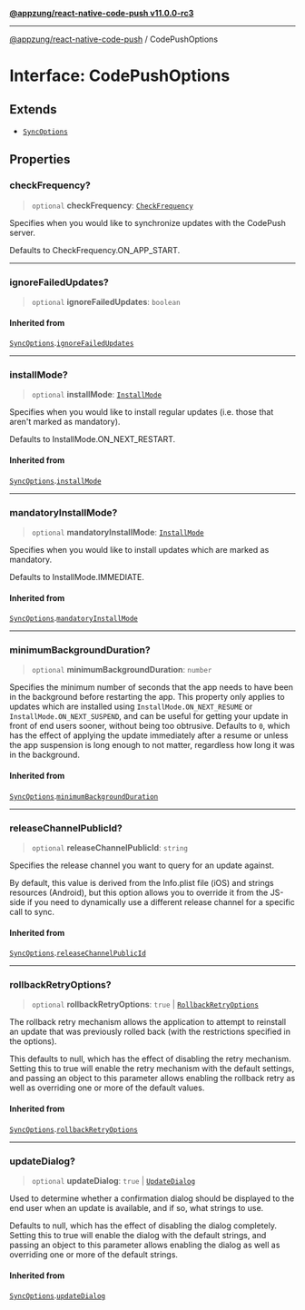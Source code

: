 [**@appzung/react-native-code-push v11.0.0-rc3**](../README.md)

---

[@appzung/react-native-code-push](../README.md) / CodePushOptions

# Interface: CodePushOptions

## Extends

- [`SyncOptions`](SyncOptions.md)

## Properties

### checkFrequency?

> `optional` **checkFrequency**: [`CheckFrequency`](../enumerations/CheckFrequency.md)

Specifies when you would like to synchronize updates with the CodePush server.

Defaults to CheckFrequency.ON_APP_START.

---

### ignoreFailedUpdates?

> `optional` **ignoreFailedUpdates**: `boolean`

#### Inherited from

[`SyncOptions`](SyncOptions.md).[`ignoreFailedUpdates`](SyncOptions.md#ignorefailedupdates)

---

### installMode?

> `optional` **installMode**: [`InstallMode`](../enumerations/InstallMode.md)

Specifies when you would like to install regular updates (i.e. those that aren't marked as mandatory).

Defaults to InstallMode.ON_NEXT_RESTART.

#### Inherited from

[`SyncOptions`](SyncOptions.md).[`installMode`](SyncOptions.md#installmode)

---

### mandatoryInstallMode?

> `optional` **mandatoryInstallMode**: [`InstallMode`](../enumerations/InstallMode.md)

Specifies when you would like to install updates which are marked as mandatory.

Defaults to InstallMode.IMMEDIATE.

#### Inherited from

[`SyncOptions`](SyncOptions.md).[`mandatoryInstallMode`](SyncOptions.md#mandatoryinstallmode)

---

### minimumBackgroundDuration?

> `optional` **minimumBackgroundDuration**: `number`

Specifies the minimum number of seconds that the app needs to have been in the background before restarting the app. This property
only applies to updates which are installed using `InstallMode.ON_NEXT_RESUME` or `InstallMode.ON_NEXT_SUSPEND`, and can be useful
for getting your update in front of end users sooner, without being too obtrusive. Defaults to `0`, which has the effect of applying
the update immediately after a resume or unless the app suspension is long enough to not matter, regardless how long it was in the background.

#### Inherited from

[`SyncOptions`](SyncOptions.md).[`minimumBackgroundDuration`](SyncOptions.md#minimumbackgroundduration)

---

### releaseChannelPublicId?

> `optional` **releaseChannelPublicId**: `string`

Specifies the release channel you want to query for an update against.

By default, this value is derived from the Info.plist file (iOS) and strings resources (Android), but this option allows you to override it from the JS-side if you need to dynamically use a different release channel for a specific call to sync.

#### Inherited from

[`SyncOptions`](SyncOptions.md).[`releaseChannelPublicId`](SyncOptions.md#releasechannelpublicid)

---

### rollbackRetryOptions?

> `optional` **rollbackRetryOptions**: `true` \| [`RollbackRetryOptions`](RollbackRetryOptions.md)

The rollback retry mechanism allows the application to attempt to reinstall an update that was previously rolled back (with the restrictions specified in the options).

This defaults to null, which has the effect of disabling the retry mechanism.
Setting this to true will enable the retry mechanism with the default settings, and passing an object to this parameter allows enabling the rollback retry as well as overriding one or more of the default values.

#### Inherited from

[`SyncOptions`](SyncOptions.md).[`rollbackRetryOptions`](SyncOptions.md#rollbackretryoptions)

---

### updateDialog?

> `optional` **updateDialog**: `true` \| [`UpdateDialog`](UpdateDialog.md)

Used to determine whether a confirmation dialog should be displayed to the end user when an update is available, and if so, what strings to use.

Defaults to null, which has the effect of disabling the dialog completely.
Setting this to true will enable the dialog with the default strings, and passing an object to this parameter allows enabling the dialog as well as overriding one or more of the default strings.

#### Inherited from

[`SyncOptions`](SyncOptions.md).[`updateDialog`](SyncOptions.md#updatedialog)
